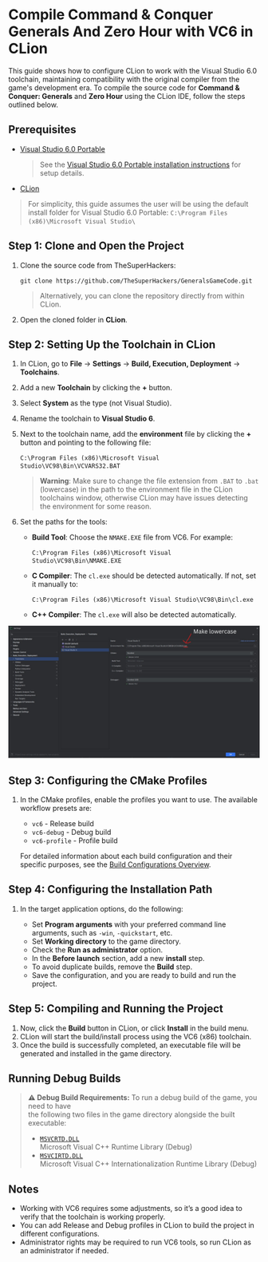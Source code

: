 # Compile Command & Conquer Generals And Zero Hour with VC6 in CLion

This guide shows how to configure CLion to work with the Visual Studio 6.0 toolchain, maintaining
compatibility with the original compiler from the game's development era. To compile the source code for
**Command & Conquer: Generals** and **Zero Hour** using the CLion IDE, follow the steps outlined below.

## Prerequisites

- [Visual Studio 6.0 Portable](https://github.com/itsmattkc/MSVC600)
  > See the [Visual Studio 6.0 Portable installation instructions](build_with_msvc6.md#visual-studio-60-portable)
  > for setup details.
- [CLion](https://www.jetbrains.com/clion/)

> For simplicity, this guide assumes the user will be using the
> default install folder for Visual Studio 6.0 Portable: `C:\Program Files (x86)\Microsoft Visual Studio\`

## Step 1: Clone and Open the Project

1. Clone the source code from TheSuperHackers:

   ```shell
   git clone https://github.com/TheSuperHackers/GeneralsGameCode.git
   ```

   > Alternatively, you can clone the repository directly from within CLion.

2. Open the cloned folder in **CLion**.

## Step 2: Setting Up the Toolchain in CLion

1. In CLion, go to **File** → **Settings** → **Build, Execution,
   Deployment** → **Toolchains**.
2. Add a new **Toolchain** by clicking the **+** button.
3. Select **System** as the type (not Visual Studio).
4. Rename the toolchain to **Visual Studio 6**.
5. Next to the toolchain name, add the **environment** file by clicking the
   **+** button and pointing to the following file:

   ```text
   C:\Program Files (x86)\Microsoft Visual Studio\VC98\Bin\VCVARS32.BAT
   ```

   > **Warning**: Make sure to change the file extension from `.BAT` to `.bat` (lowercase) in the path to the
   > environment file in the CLion toolchains window, otherwise CLion may have issues detecting the environment
   > for some reason.

6. Set the paths for the tools:
   - **Build Tool**: Choose the `NMAKE.EXE` file from VC6. For example:

     ```text
     C:\Program Files (x86)\Microsoft Visual Studio\VC98\Bin\NMAKE.EXE
     ```

   - **C Compiler**: The `cl.exe` should be detected automatically. If not, set
     it manually to:

     ```text
     C:\Program Files (x86)\Microsoft Visual Studio\VC98\Bin\cl.exe
     ```

   - **C++ Compiler**: The `cl.exe` will also be detected automatically.

![CLion VC6 Toolchain Configuration](https://github.com/TheSuperHackers/GeneralsWiki/raw/refs/heads/main/SourceCode/Builds/files/clionvc6toolchain.png)

## Step 3: Configuring the CMake Profiles

1. In the CMake profiles, enable the profiles you want to use. The available workflow presets are:
   - `vc6` - Release build
   - `vc6-debug` - Debug build
   - `vc6-profile` - Profile build

   For detailed information about each build configuration and their specific purposes, see the [Build Configurations Overview](https://github.com/TheSuperHackers/GeneralsGameCode/wiki/build_configuration).

## Step 4: Configuring the Installation Path

1. In the target application options, do the following:

   - Set **Program arguments** with your preferred command line arguments, such as `-win`, `-quickstart`, etc.
   - Set **Working directory** to the game directory.
   - Check the **Run as administrator** option.
   - In the **Before launch** section, add a new **install** step.
   - To avoid duplicate builds, remove the **Build** step.
   - Save the configuration, and you are ready to build and run the project.

## Step 5: Compiling and Running the Project

1. Now, click the **Build** button in CLion, or click **Install** in the build menu.
2. CLion will start the build/install process using the VC6 (x86) toolchain.
3. Once the build is successfully completed, an executable file will be generated and installed in the
   game directory.

## Running Debug Builds

> **⚠️ Debug Build Requirements:** To run a debug build of the game, you need to have  
> the following two files in the game directory alongside the built executable:
>
> - [`MSVCRTD.DLL`](https://github.com/TheSuperHackers/GeneralsWiki/raw/refs/heads/main/SourceCode/Builds/files/MSVCRTD.DLL)  
>   Microsoft Visual C++ Runtime Library (Debug)
> - [`MSVCIRTD.DLL`](https://github.com/TheSuperHackers/GeneralsWiki/raw/refs/heads/main/SourceCode/Builds/files/MSVCIRTD.DLL)  
>   Microsoft Visual C++ Internationalization Runtime Library (Debug)

## Notes

- Working with VC6 requires some adjustments, so it’s a good idea to verify
  that the toolchain is working properly.
- You can add Release and Debug profiles in CLion to build the project in
  different configurations.
- Administrator rights may be required to run VC6 tools, so run CLion as an administrator if
  needed.
